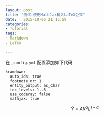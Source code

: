 ```yaml
---
layout: post
title: "测试:使用MathJax输入LaTeX公式"
date:   2015-10-06 21:15:59
categories: 
- Tutorial
tags:
- Markdown
- LaTeX

---
```


在 `_config.yml` 配置添加如下代码

```
kramdown:
  auto_ids: true
  footnote_nr: 1
  entity_output: as_char
  toc_levels: 1..6
  use_coderay: false
  mathjax: true
```

$$
\bar{Y} = AK^{\alpha}L^{1-\alpha}
$$